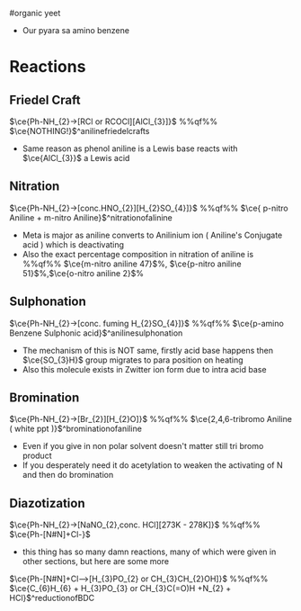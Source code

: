 #organic yeet
- Our pyara sa amino benzene

# Reactions

## Friedel Craft

$\ce{Ph-NH_{2}->[RCl or RCOCl][AlCl_{3}]}$ %%qf%% $\ce{NOTHING!}$^anilinefriedelcrafts

- Same reason as phenol aniline is a Lewis base reacts with $\ce{AlCl_{3}}$ a Lewis acid

## Nitration

$\ce{Ph-NH_{2}->[conc.HNO_{2}][H_{2}SO_{4}]}$ %%qf%% $\ce{ p-nitro Aniline + m-nitro Aniline}$^nitrationofalinine

- Meta is major as aniline converts to Anilinium ion ( Aniline's Conjugate acid ) which is deactivating
- Also the exact percentage composition in nitration of aniline is %%qf%% $\ce{m-nitro aniline 47}$%, $\ce{p-nitro aniline 51}$%,$\ce{o-nitro aniline 2}$%

## Sulphonation

$\ce{Ph-NH_{2}->[conc. fuming H_{2}SO_{4}]}$ %%qf%% $\ce{p-amino Benzene Sulphonic acid}$^anilinesulphonation

- The mechanism of this is NOT same, firstly acid base happens then $\ce{SO_{3}H}$ group migrates to para position on heating
- Also this molecule exists in Zwitter ion form due to intra acid base

## Bromination

$\ce{Ph-NH_{2}->[Br_{2}][H_{2}O]}$ %%qf%% $\ce{2,4,6-tribromo Aniline ( white ppt )}$^brominationofaniline

- Even if you give in non polar solvent doesn't matter still tri bromo product
- If you desperately need it do acetylation to weaken the activating of N and then do bromination

## Diazotization

$\ce{Ph-NH_{2}->[NaNO_{2},conc. HCl][273K - 278K]}$ %%qf%% $\ce{Ph-[N#N]+Cl-}$

- this thing has so many damn reactions, many of which were given in other sections, but here are some more

$\ce{Ph-[N#N]+Cl-->[H_{3}PO_{2} or CH_{3}CH_{2}OH]}$ %%qf%% $\ce{C_{6}H_{6} + H_{3}PO_{3} or CH_{3}C(=O)H +N_{2} + HCl}$^reductionofBDC